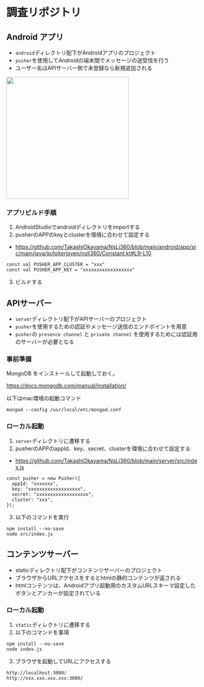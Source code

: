 # 調査リポジトリ

## Android アプリ

- `android`ディレクトリ配下がAndroidアプリのプロジェクト
- `pusher`を使用してAndroidの端末間でメッセージの送受信を行う
- ユーザー名はAPIサーバー側で未登録なら新規追加される

<img src="https://user-images.githubusercontent.com/39586845/126472049-236899a8-e16e-412a-803e-2ee51f5481d2.jpg" width="320px">

### アプリビルド手順

1. AndroidStudioでandroidディレクトリをimportする
2. pusherのAPPのkeyとclusterを環境に合わせて設定する
- https://github.com/TakashiOkayama/NsLj360/blob/main/android/app/src/main/java/jp/loiterjoven/nslj360/Constant.kt#L9-L10
```
const val PUSHER_APP_CLUSTER = "xxx"
const val PUSHER_APP_KEY = "xxxxxxxxxxxxxxxxxx"
```
3. ビルドする


## APIサーバー

- `server`ディレクトリ配下がAPIサーバーのプロジェクト
- `pusher`を使用するための認証やメッセージ送信のエンドポイントを用意
- `pusher`の `presence channel` と `private channel` を使用するためには認証用のサーバーが必要となる

### 事前準備
MongoDB をインストールして起動しておく。

https://docs.mongodb.com/manual/installation/

以下はmac環境の起動コマンド
```
mongod --config /usr/local/etc/mongod.conf
```

### ローカル起動

1. `server`ディレクトリに遷移する
2. pusherのAPPのappId、key、secret、clusterを環境に合わせて設定する
- https://github.com/TakashiOkayama/NsLj360/blob/main/server/src/index.js
```
const pusher = new Pusher({
  appId: "xxxxxxx",
  key: "xxxxxxxxxxxxxxxxxxx",
  secret: "xxxxxxxxxxxxxxxxxxx",
  cluster: "xxx",
});
```
3. 以下のコマンドを実行
```
npm install --no-save
node src/index.js
```

## コンテンツサーバー

- staticディレクトリ配下がコンテンツサーバーのプロジェクト
- ブラウザからURLアクセスをするとhtmlの静的コンテンツが返される
- htmlコンテンツは、Androidアプリ起動用のカスタムURLスキーマ設定したボタンとアンカーが設定されている

### ローカル起動

1. `static`ディレクトリに遷移する
2. 以下のコマンドを事項
```
npm install --no-save
node index.js
```
3. ブラウザを起動してURLにアクセスする
```
http://localhost:3000/
http://xxx.xxx.xxx.xxx:3000/
```
